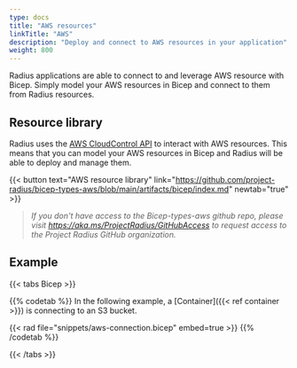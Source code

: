 ```yaml
---
type: docs
title: "AWS resources"
linkTitle: "AWS"
description: "Deploy and connect to AWS resources in your application"
weight: 800
---
```


Radius applications are able to connect to and leverage AWS resource with Bicep. Simply model your AWS resources in Bicep and connect to them from Radius resources.

## Resource library

Radius uses the [AWS CloudControl API](https://docs.aws.amazon.com/cloudcontrolapi/latest/userguide/what-is-cloudcontrolapi.html) to interact with AWS resources. This means that you can model your AWS resources in Bicep and Radius will be able to deploy and manage them.


{{< button text="AWS resource library" link="https://github.com/project-radius/bicep-types-aws/blob/main/artifacts/bicep/index.md" newtab="true" >}}
> *If you don't have access to the Bicep-types-aws github repo, please visit https://aka.ms/ProjectRadius/GitHubAccess to request access to the Project Radius GitHub organization.*

## Example

{{< tabs Bicep >}}

{{% codetab %}}
In the following example, a [Container]({{< ref container >}}) is connecting to an S3 bucket. 

{{< rad file="snippets/aws-connection.bicep" embed=true >}}
{{% /codetab %}} 

{{< /tabs >}}